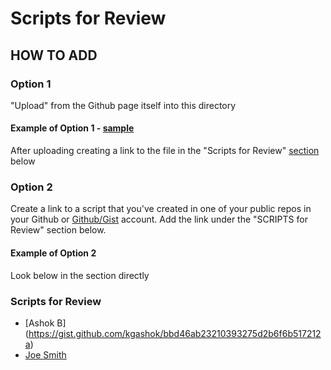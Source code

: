 # Scripts for Review 

## HOW TO ADD
### Option 1 
"Upload" from the Github page itself into this directory

#### Example of Option 1  - [sample](Ashok59.md) 
After uploading creating a link to the file in the "Scripts for Review" [section]() below
### Option 2 
Create a link to a script that you've created in one of your public repos in your Github or [Github/Gist](https://help.github.com/articles/about-gists/) account. Add the link under the "SCRIPTS for Review" section below.

#### Example of Option 2
Look below in the section directly 


### Scripts for Review 

- [Ashok B] (https://gist.github.com/kgashok/bbd46ab23210393275d2b6f6b517212a)  
- [Joe Smith](https://gist.github.com/kgashok/bbd46ab23210393275d2b6f6b517212a)  
